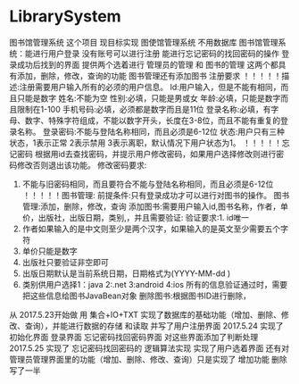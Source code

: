 # LibrarySystem
图书馆管理系统
这个项目 现目标实现  图使馆管理系统 不用数据库 
图书馆管理系统：能进行用户登录 没有账号可以进行注册 能进行忘记密码的找回密码的操作 
登录成功后找到的界面 提供两个选着进行 管理员的管理 和 图书的管理   这两个都具有添加，删除，修改，查询的功能 图书管理还有添加图书
注册要求
！！！！！描述:注册需要用户输入所有的必须的用户信息。
Id:用户输入，但是不能有相同，而且只能是数字
姓名:不能为空
性别:必填，只能是男或女
年龄:必填，只能是数字而且限制在1-100
手机号码:必填，必须都是数字而且是11位
登录名称:必填，有字母、数字、特殊字符组成，不能以数字开头，长度在3-8位，而且不能有重复的登录名称。
登录密码:不能与登陆名称相同，而且必须是6-12位
状态:用户只有三种状态，1表示正常  2表示禁用  3表示离职，默认情况下用户状态为1。
！！！！！忘记密码
根据用id去查找密码，并提示用户修改密码，如果用户选择修改则进行密码修改否则退出该功能。
修改密码要求:
1.	不能与旧密码相同，而且要符合不能与登陆名称相同，而且必须是6-12位
！！！！！图书管理:
前提条件:只有登录成功才可以进行对图书的操作。
图书管理:添加，删除，修改，查询
添加图书:需要用户输入id,图书名称，作者，单价，出版社，出版日期，类别,，并且需要验证:
验证要求:1.	id唯一
2.	作者如果输入的是中文则至少是两个汉字，如果输入的是英文至少需要五个字符
3.	单价只能是数字
4.	出版社只要验证非空即可
5.	出版日期默认是当前系统日期，日期格式为(YYYY-MM-dd )
6.	类别供用户选择1：java   2:.net   3:android  4:ios
所有的信息验证通过时，需要把这些信息给图书JavaBean对象 
	删除图书:根据图书ID进行删除，
	
	
	
	
从 2017.5.23开始做  用 集合+IO+TXT 实现了数据库的基础功能（增加、删除、修改、查询），并能进行数据的存储 和读取 并写了用户注册界面
   2017.5.24 实现了 初始化界面 登录界面 忘记密码找回密码界面 对这些界面添加了判断处理
   2017.5.25 实现了 忘记密码找回密码的 逻辑算法实现 实现了用户选着界面 还有对 管理员管理界面里的功能（增加、删除、修改、查询）只是实现了 增加功能 删除写了一半
